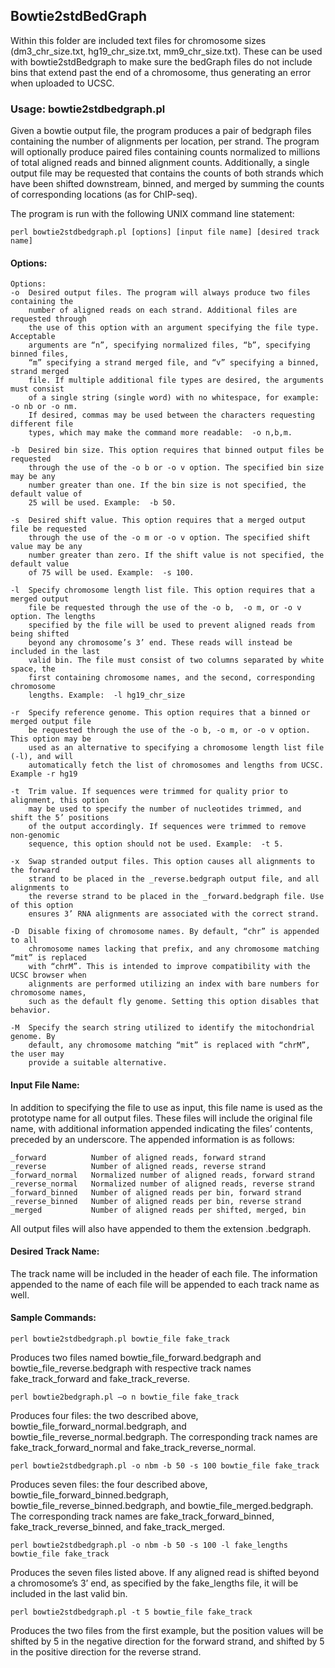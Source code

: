 ## Bowtie2stdBedGraph

Within this folder are included text files for chromosome sizes (dm3_chr_size.txt, hg19_chr_size.txt, mm9_chr_size.txt). These can be used with bowtie2stdBedgraph to make sure the bedGraph files do not include bins that extend past the end of a chromosome, thus generating an error when uploaded to UCSC.

### Usage: bowtie2stdbedgraph.pl

Given a bowtie output file, the program produces a pair of bedgraph files containing the number of alignments per location, per strand.  The program will optionally produce paired files containing counts normalized to millions of total aligned reads and binned alignment counts.  Additionally, a single output file may be requested that contains the counts of both strands which have been shifted downstream, binned, and merged by summing the counts of corresponding locations  (as for ChIP-seq).

The program is run with the following UNIX command line statement:
```
perl bowtie2stdbedgraph.pl [options] [input file name] [desired track name]
```

#### Options:
```
Options:
-o  Desired output files. The program will always produce two files containing the 
    number of aligned reads on each strand. Additional files are requested through 
    the use of this option with an argument specifying the file type. Acceptable 
    arguments are “n”, specifying normalized files, “b”, specifying binned files, 
    “m” specifying a strand merged file, and “v” specifying a binned, strand merged 
    file. If multiple additional file types are desired, the arguments must consist 
    of a single string (single word) with no whitespace, for example: -o nb or -o nm.
    If desired, commas may be used between the characters requesting different file 
    types, which may make the command more readable:  -o n,b,m.
    
-b  Desired bin size. This option requires that binned output files be requested 
    through the use of the -o b or -o v option. The specified bin size may be any 
    number greater than one. If the bin size is not specified, the default value of
    25 will be used. Example:  -b 50.
    
-s  Desired shift value. This option requires that a merged output file be requested
    through the use of the -o m or -o v option. The specified shift value may be any
    number greater than zero. If the shift value is not specified, the default value
    of 75 will be used. Example:  -s 100.
    
-l  Specify chromosome length list file. This option requires that a merged output 
    file be requested through the use of the -o b,  -o m, or -o v option. The lengths 
    specified by the file will be used to prevent aligned reads from being shifted 
    beyond any chromosome’s 3’ end. These reads will instead be included in the last 
    valid bin. The file must consist of two columns separated by white space, the 
    first containing chromosome names, and the second, corresponding chromosome 
    lengths. Example:  -l hg19_chr_size
    
-r  Specify reference genome. This option requires that a binned or merged output file
    be requested through the use of the -o b, -o m, or -o v option. This option may be 
    used as an alternative to specifying a chromosome length list file (-l), and will 
    automatically fetch the list of chromosomes and lengths from UCSC. Example -r hg19
    
-t  Trim value. If sequences were trimmed for quality prior to alignment, this option 
    may be used to specify the number of nucleotides trimmed, and shift the 5’ positions
    of the output accordingly. If sequences were trimmed to remove non-genomic 
    sequence, this option should not be used. Example:  -t 5.
    
-x  Swap stranded output files. This option causes all alignments to the forward 
    strand to be placed in the _reverse.bedgraph output file, and all alignments to 
    the reverse strand to be placed in the _forward.bedgraph file. Use of this option
    ensures 3’ RNA alignments are associated with the correct strand.
    
-D  Disable fixing of chromosome names. By default, “chr” is appended to all 
    chromosome names lacking that prefix, and any chromosome matching “mit” is replaced
    with “chrM”. This is intended to improve compatibility with the UCSC browser when
    alignments are performed utilizing an index with bare numbers for chromosome names,
    such as the default fly genome. Setting this option disables that behavior.
    
-M  Specify the search string utilized to identify the mitochondrial genome. By 
    default, any chromosome matching “mit” is replaced with “chrM”, the user may 
    provide a suitable alternative.
```

#### Input File Name:
In addition to specifying the file to use as input, this file name is used as the prototype name for all output files.  These files will include the original file name, with additional information appended indicating the files’ contents, preceded by an underscore.  The appended information is as follows:
```
_forward		  Number of aligned reads, forward strand
_reverse		  Number of aligned reads, reverse strand
_forward_normal	  Normalized number of aligned reads, forward strand
_reverse_normal	  Normalized number of aligned reads, reverse strand
_forward_binned	  Number of aligned reads per bin, forward strand
_reverse_binned	  Number of aligned reads per bin, reverse strand
_merged		      Number of aligned reads per shifted, merged, bin
```

All output files will also have appended to them the extension .bedgraph.

#### Desired Track Name:
The track name will be included in the header of each file.  The information appended to the name of each file will be appended to each track name as well.

#### Sample Commands:
```
perl bowtie2stdbedgraph.pl bowtie_file fake_track
```
Produces two files named bowtie_file_forward.bedgraph and bowtie_file_reverse.bedgraph with respective track names fake_track_forward and fake_track_reverse.


```
perl bowtie2bedgraph.pl –o n bowtie_file fake_track
```
Produces four files:  the two described above, bowtie_file_forward_normal.bedgraph, and bowtie_file_reverse_normal.bedgraph.  The corresponding track names are fake_track_forward_normal and fake_track_reverse_normal.
&nbsp;  

```
perl bowtie2stdbedgraph.pl -o nbm -b 50 -s 100 bowtie_file fake_track
```
Produces seven files:  the four described above, bowtie_file_forward_binned.bedgraph, bowtie_file_reverse_binned.bedgraph, and bowtie_file_merged.bedgraph.  The corresponding track names are fake_track_forward_binned, fake_track_reverse_binned, and fake_track_merged.

```
perl bowtie2stdbedgraph.pl -o nbm -b 50 -s 100 -l fake_lengths bowtie_file fake_track
```
Produces the seven files listed above.  If any aligned read is shifted beyond a chromosome’s 3’ end, as specified by the fake_lengths file, it will be included in the last valid bin. 

```
perl bowtie2stdbedgraph.pl -t 5 bowtie_file fake_track
```
Produces the two files from the first example, but the position values will be shifted by 5 in the negative direction for the forward strand, and shifted by 5 in the positive direction for the reverse strand.

